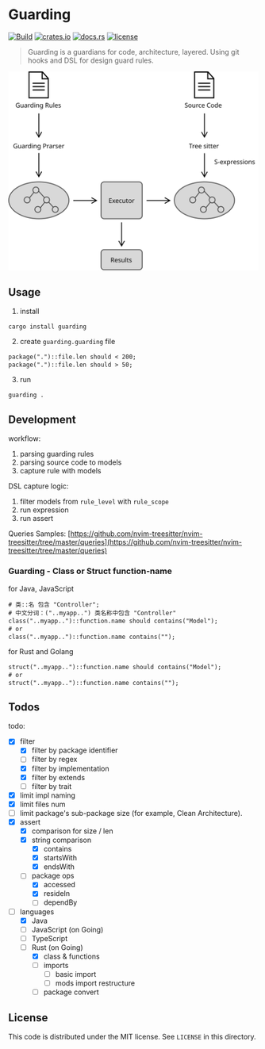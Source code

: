 # Guarding

[![Build](https://github.com/inherd/guarding/actions/workflows/build.yml/badge.svg)](https://github.com/inherd/guarding/actions/workflows/build.yml)
[![crates.io](https://img.shields.io/badge/crates.io-v0.2.1-orange.svg)](https://crates.io/crates/guarding)
[![docs.rs](https://docs.rs/guarding/badge.svg)](https://docs.rs/guarding/)
[![license](https://img.shields.io/crates/l/guarding)](https://github.com/inherd/guarding/blob/master/LICENSE)

> Guarding is a guardians for code, architecture, layered. Using git hooks and DSL for design guard rules.

![Guarding Process](docs/guarding-process.svg)

## Usage

1. install

```
cargo install guarding
```

2. create `guarding.guarding` file

```
package(".")::file.len should < 200;
package(".")::file.len should > 50;
```

3. run 

```
guarding .
```

## Development

workflow:

1. parsing guarding rules
2. parsing source code to models
3. capture rule with models

DSL capture logic:

1. filter models from `rule_level` with `rule_scope`
2. run expression
3. run assert

Queries Samples: [https://github.com/nvim-treesitter/nvim-treesitter/tree/master/queries](https://github.com/nvim-treesitter/nvim-treesitter/tree/master/queries)

### Guarding - Class or Struct function-name

for Java, JavaScript

```
# 类::名 包含 "Controller";
# 中文分词：("..myapp..") 类名称中包含 "Controller"
class("..myapp..")::function.name should contains("Model");
# or
class("..myapp..")::function.name contains("");
```

for Rust and Golang

```
struct("..myapp..")::function.name should contains("Model");
# or
struct("..myapp..")::function.name contains("");
```

## Todos


todo:

- [x] filter
  - [x] filter by package identifier
  - [ ] filter by regex
  - [x] filter by implementation
  - [x] filter by extends
  - [ ] filter by trait
- [x] limit impl naming
- [x] limit files num
- [ ] limit package's sub-package size (for example, Clean Architecture).
- [x] assert
  - [x] comparison for size / len
  - [x] string comparison
    - [x] contains
    - [x] startsWith
    - [x] endsWith
  - [ ] package ops
    - [x] accessed
    - [x] resideIn
    - [ ] dependBy
- [ ] languages
  - [x] Java
  - [ ] JavaScript (on Going)
  - [ ] TypeScript
  - [ ] Rust (on Going)
    - [x] class & functions
    - [ ] imports
      - [ ] basic import
      - [ ] mods import restructure
    - [ ] package convert

License
---

This code is distributed under the MIT license. See `LICENSE` in this directory.

